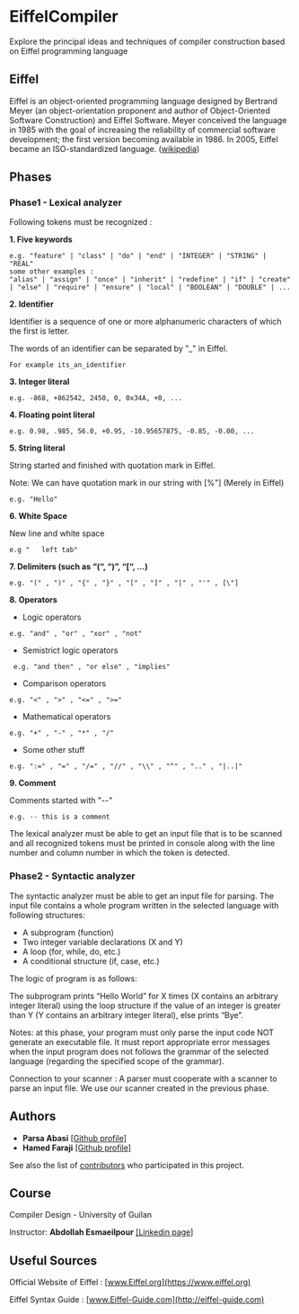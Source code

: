 # EiffelCompiler
Explore the principal ideas and techniques of compiler construction based on Eiffel programming language

## Eiffel
Eiffel is an object-oriented programming language designed by Bertrand Meyer (an object-orientation proponent and author of Object-Oriented Software Construction) and Eiffel Software. Meyer conceived the language in 1985 with the goal of increasing the reliability of commercial software development; the first version becoming available in 1986. In 2005, Eiffel became an ISO-standardized language. ([wikipedia](https://en.wikipedia.org/wiki/Eiffel_(programming_language)))

## Phases
### Phase1 - Lexical analyzer
Following tokens must be recognized :

**1. Five keywords**
```
e.g. "feature" | "class" | "do" | "end" | "INTEGER" | "STRING" | "REAL"
some other examples :
"alias" | "assign" | "once" | "inherit" | "redefine" | "if" | "create" | "else" | "require" | "ensure" | "local" | "BOOLEAN" | "DOUBLE" | ...
```
**2. Identifier**

Identifier is a sequence of one or more alphanumeric characters of which the first is letter.

The words of an identifier can be separated by "_" in Eiffel.
``` 
For example its_an_identifier
```
**3. Integer literal**
```
e.g. -868, +862542, 2450, 0, 0x34A, +0, ...
```
**4. Floating point literal**
```
e.g. 0.98, .985, 56.0, +0.95, -10.95657875, -0.85, -0.00, ...
```
**5. String literal**

String started and finished with quotation mark in Eiffel.

Note: We can have quotation mark in our string with [%"] (Merely in Eiffel)
```
e.g. "Hello"
```
**6. White Space**

New line and white space
```
e.g "	left tab"
```
**7. Delimiters (such as “(“, “)”, “[“, …)**
```
e.g. "(" , ")" , "{" , "}" , "[" , "]" , "|" , "'" , [\"]
```
**8. Operators**

* Logic operators
```
e.g. "and" , "or" , "xor" , "not"
```
* Semistrict logic operators
```
 e.g. "and then" , "or else" , "implies"
 ```
* Comparison operators 
```
e.g. "<" , ">" , "<=" , ">="
```
* Mathematical operators
```
e.g. "+" , "-" , "*" , "/"
```
* Some other stuff
```
e.g. ":=" , "=" , "/=" , "//" , "\\" , "^" , ".." , "|..|" 
```
**9. Comment**

Comments started with "--"
```
e.g. -- this is a comment
```
The lexical analyzer must be able to get an input file that is to be scanned and all recognized tokens must be printed in console along with the line number and column number in which the token is detected.
### Phase2 - Syntactic analyzer

The syntactic analyzer must be able to get an input file for parsing. The input file contains a whole program written in the selected language with following structures:
* A subprogram (function)
* Two integer variable declarations (X and Y)
* A loop (for, while, do, etc.)
* A conditional structure (if, case, etc.)

The logic of program is as follows:

The subprogram prints “Hello World” for X times (X contains an arbitrary integer literal) using the loop structure if the value of an integer is greater than Y (Y contains an arbitrary integer literal), else prints “Bye”.

Notes: at this phase, your program must only parse the input code NOT generate an executable file. It must report appropriate error messages when the input program does not follows the grammar of the selected language (regarding the specified scope of the grammar).

Connection to your scanner :
A parser must cooperate with a scanner to parse an input file. We use our scanner created in the previous phase.

## Authors
* **Parsa Abasi** [[Github profile]](https://github.com/parsapersian96)
* **Hamed Faraji** [[Github profile]](https://github.com/hamed-faraji)

See also the list of [contributors](https://github.com/parsapersian96/EiffelCompiler/contributors) who participated in this project.

## Course
Compiler Design - University of Guilan

Instructor: **Abdollah Esmaeilpour** [[Linkedin page]](https://ir.linkedin.com/in/abdollah-e)

## Useful Sources
Official Website of Eiffel : [www.Eiffel.org](https://www.eiffel.org)

Eiffel Syntax Guide : [www.Eiffel-Guide.com](http://eiffel-guide.com)